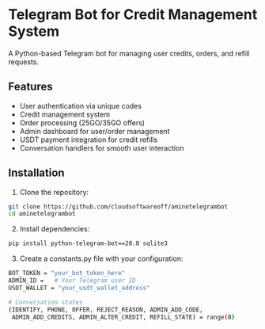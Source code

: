 # Telegram Bot for Credit Management System

A Python-based Telegram bot for managing user credits, orders, and refill requests.

## Features

- User authentication via unique codes
- Credit management system
- Order processing (25GO/35GO offers)
- Admin dashboard for user/order management
- USDT payment integration for credit refills
- Conversation handlers for smooth user interaction

## Installation

1. Clone the repository:
```bash
git clone https://github.com/cloudsoftwareoff/aminetelegrambot
cd aminetelegrambot
```
2. Install dependencies:
```bash
pip install python-telegram-bot==20.0 sqlite3
```
3. Create a constants.py file with your configuration:

```bash
BOT_TOKEN = "your_bot_token_here"
ADMIN_ID =   # Your Telegram user ID
USDT_WALLET = "your_usdt_wallet_address"

# Conversation states
(IDENTIFY, PHONE, OFFER, REJECT_REASON, ADMIN_ADD_CODE, 
 ADMIN_ADD_CREDITS, ADMIN_ALTER_CREDIT, REFILL_STATE) = range(8)
 ```